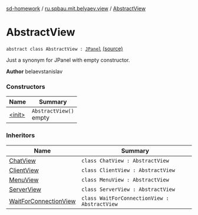 [sd-homework](../../index.md) / [ru.spbau.mit.belyaev.view](../index.md) / [AbstractView](.)

# AbstractView

`abstract class AbstractView : `[`JPanel`](http://docs.oracle.com/javase/6/docs/api/javax/swing/JPanel.html) [(source)](https://github.com/StasBel/sd-homework/blob/gRPC/src/main/kotlin/ru/spbau/mit/belyaev/view/AbstractView.kt#L12)

Just a synonym for JPanel with empty constructor.

**Author**
belaevstanislav

### Constructors

| Name | Summary |
|---|---|
| [&lt;init&gt;](-init-.md) | `AbstractView()`<br>empty |

### Inheritors

| Name | Summary |
|---|---|
| [ChatView](../-chat-view/index.md) | `class ChatView : AbstractView` |
| [ClientView](../-client-view/index.md) | `class ClientView : AbstractView` |
| [MenuView](../-menu-view/index.md) | `class MenuView : AbstractView` |
| [ServerView](../-server-view/index.md) | `class ServerView : AbstractView` |
| [WaitForConnectionView](../-wait-for-connection-view/index.md) | `class WaitForConnectionView : AbstractView` |
